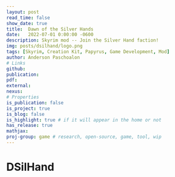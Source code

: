 ```yaml
---
layout: post
read_time: false
show_date: true
title:  Dawn of the Silver Hands
date:   2022-07-01 0:00:00 -0600
description: Skyrim mod -- Join the Silver Hand faction!
img: posts/dsilhand/logo.png
tags: [Skyrim, Creation Kit, Papyrus, Game Development, Mod]
author: Anderson Paschoalon
# Links
github: 
publication: 
pdf: 
external:
nexus: 
# Properties
is_publication: false
is_project: true
is_blog: false
is_highlight: true # if it will appear in the home or not
has_release: true
mathjax: 
proj-group: game # research, open-source, game, tool, wip
---
```


# DSilHand